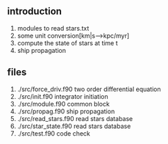 ## introduction  
1. modules to read stars.txt
2. some unit conversion[km|s-->kpc/myr] 
3. compute the state of stars at time t
4. ship propagation

## files 
1. ./src/force_driv.f90         two order differential equation
2. ./src/init.f90               integrator initiation
3. ./src/module.f90             common block
4. ./src/propag.f90             ship propagation
5. ./src/read_stars.f90         read stars database
6. ./src/star_state.f90         read stars database
7. ./src/test.f90               code check 

